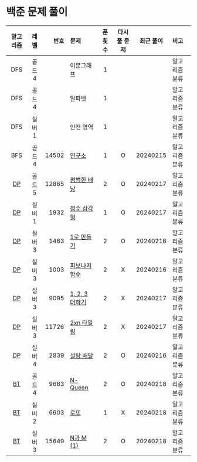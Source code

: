 # 백준 문제 풀이
|            알고리즘            |  레벨  |    번호 | 문제                                         | 푼 횟수 | 다시 풀 문제 |  최근 풀이   | 비고      |
|:--------------------------:|:----:|------:|:-------------------------------------------|:----:|:-------:|:--------:|:--------|
|            DFS             | 골드 4 |       | 이분그래프                                      |  1   |         |          | 알고리즘 분류 |
|            DFS             | 골드 4 |       | 알파벳                                        |  1   |         |          | 알고리즘 분류 |
|            DFS             | 실버 1 |       | 안전 영역                                      |  1   |         |          | 알고리즘 분류 |
|            BFS             | 골드 4 | 14502 | [연구소](./bfs/연구소/연구소.md)                    |  1   |    O    | 20240215 | 알고리즘 분류 |
|      [DP](./dp/DP.md)      | 골드 5 | 12865 | [평범한 배낭](./dp/평범한배낭/평범한배낭.md)              |  2   |    O    | 20240217 | 알고리즘 분류 |
|      [DP](./dp/DP.md)      | 실버 1 |  1932 | [정수 삼각형](./dp/정수삼각형/정수삼각형.md)              |  1   |    O    | 20240217 | 알고리즘 분류 |
|      [DP](./dp/DP.md)      | 실버 3 |  1463 | [1로 만들기](./dp/_1로만들기/1로만들기.md)             |  2   |    O    | 20240216 | 알고리즘 분류 |
|      [DP](./dp/DP.md)      | 실버 3 |  1003 | [피보나치함수](./dp/피보나치함수/피보나치함수.md)            |  2   |    X    | 20240216 | 알고리즘 분류 |
|      [DP](./dp/DP.md)      | 실버 3 |  9095 | [1, 2, 3 더하기](./dp/_123더하기/123더하기.md)      |  2   |    X    | 20240217 | 알고리즘 분류 |
|      [DP](./dp/DP.md)      | 실버 3 | 11726 | [2xn 타일링](./dp/_2xn타일링/_2xn타일링.md)         |  2   |    X    | 20240217 | 알고리즘 분류 |
|      [DP](./dp/DP.md)      | 실버 4 |  2839 | [설탕 배달](./dp/설탕배달/설탕배달.md)                 |  2   |    O    | 20240216 | 알고리즘 분류 |
| [BT](./backtracking/BT.md) | 골드 4 |  9663 | [N-Queen](./backtracking/NQueen/NQueen.md) |  2   |    O    | 20240218 | 알고리즘 분류        |
| [BT](./backtracking/BT.md) | 실버 2 |  6603 | [로또](./backtracking/로또/로또.md)              |  1   |    X    | 20240218 | 알고리즘 분류               |
| [BT](./backtracking/BT.md) | 실버 3 | 15649 | [N과 M (1)](./backtracking/N과M1/N과M1.md)    |  2   |    O    | 20240218 | 알고리즘 분류 |

